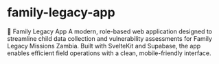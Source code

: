 # family-legacy-app
🌱 Family Legacy App  A modern, role-based web application designed to streamline child data collection and vulnerability assessments for Family Legacy Missions Zambia. Built with SvelteKit and Supabase, the app enables efficient field operations with a clean, mobile-friendly interface.
